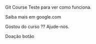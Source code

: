 Git Course
Teste para ver como funciona.

Saiba mais em google.com

Gostou do curso ?? Ajude-nos.

Doação botão
